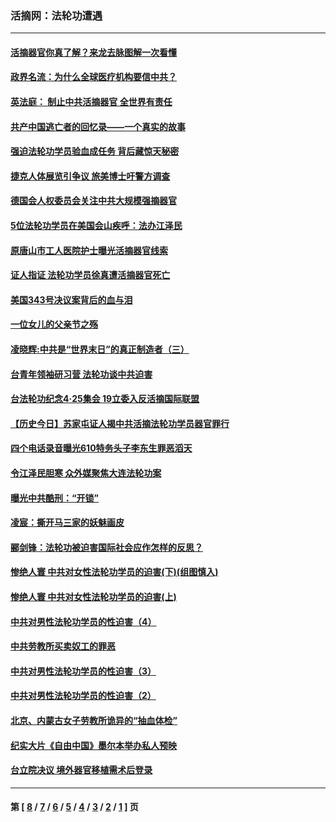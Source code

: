 ### 活摘网：法轮功遭遇
---
#### [活摘器官你真了解？来龙去脉图解一次看懂](../../pages/nf5881/n13013820.md?06290430) 
#### [政界名流：为什么全球医疗机构要信中共？](../../pages/nf5881/n11945479.md?06290430) 
#### [英法庭： 制止中共活摘器官 全世界有责任](../../pages/nf5881/n11330691.md?06290430) 
#### [共产中国逃亡者的回忆录——一个真实的故事](../../pages/nf5881/n10918649.md?06290430) 
#### [强迫法轮功学员验血成任务 背后藏惊天秘密](../../pages/nf5881/n4252384.md?06290430) 
#### [捷克人体展览引争议 旅美博士吁警方调查](../../pages/nf5881/n9429187.md?06290430) 
#### [德国会人权委员会关注中共大规模强摘器官](../../pages/nf5881/n8418950.md?06290430) 
#### [5位法轮功学员在美国会山疾呼：法办江泽民](../../pages/nf5881/n8101519.md?06290430) 
#### [原唐山市工人医院护士曝光活摘器官线索](../../pages/nf5881/n8076384.md?06290430) 
#### [证人指证 法轮功学员徐真遭活摘器官死亡](../../pages/nf5881/n8042467.md?06290430) 
#### [美国343号决议案背后的血与泪](../../pages/nf5881/n8020684.md?06290430) 
#### [一位女儿的父亲节之殇](../../pages/nf5881/n8014122.md?06290430) 
#### [凌晓辉:中共是“世界末日”的真正制造者（三）](../../pages/nf5881/n4210333.md?06290430) 
#### [台青年领袖研习营 法轮功谈中共迫害](../../pages/nf5881/n4141857.md?06290430) 
#### [台法轮功纪念4‧25集会 19立委入反活摘国际联盟](../../pages/nf5881/n4141821.md?06290430) 
#### [【历史今日】苏家屯证人揭中共活摘法轮功学员器官罪行](../../pages/nf5881/n4135912.md?06290430) 
#### [四个电话录音曝光610特务头子李东生罪恶滔天](../../pages/nf5881/n4040060.md?06290430) 
#### [令江泽民胆寒 众外媒聚焦大连法轮功案](../../pages/nf5881/n3932671.md?06290430) 
#### [曝光中共酷刑：“开锁”](../../pages/nf5881/n3889373.md?06290430) 
#### [凌宸：撕开马三家的妖魅画皮](../../pages/nf5881/n3849369.md?06290430) 
#### [郦剑锋：法轮功被迫害国际社会应作怎样的反思？](../../pages/nf5881/n3824560.md?06290430) 
#### [惨绝人寰 中共对女性法轮功学员的迫害(下)(组图慎入)](../../pages/nf5881/n3816285.md?06290430) 
#### [惨绝人寰 中共对女性法轮功学员的迫害(上)](../../pages/nf5881/n3815374.md?06290430) 
#### [中共对男性法轮功学员的性迫害（4）](../../pages/nf5881/n3769144.md?06290430) 
#### [中共劳教所买卖奴工的罪恶](../../pages/nf5881/n3769378.md?06290430) 
#### [中共对男性法轮功学员的性迫害（3）](../../pages/nf5881/n3768231.md?06290430) 
#### [中共对男性法轮功学员的性迫害（2）](../../pages/nf5881/n3767211.md?06290430) 
#### [北京、内蒙古女子劳教所诡异的“抽血体检”](../../pages/nf5881/n3753158.md?06290430) 
#### [纪实大片《自由中国》墨尔本举办私人预映](../../pages/nf5881/n3743337.md?06290430) 
#### [台立院决议 境外器官移植需术后登录](../../pages/nf5881/n3741520.md?06290430) 

---
#### 第 [ [8](./8.md?06290430) / [7](./7.md?06290430) / [6](./6.md?06290430) / [5](./5.md?06290430) / [4](./4.md?06290430) / [3](./3.md?06290430) / [2](./2.md?06290430) / [1](./1.md?06290430) ] 页
